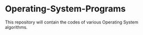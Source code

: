# Operating-System-Programs
This repository will contain the codes of various Operating System algorithms.
